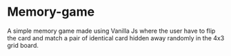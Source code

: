 # Memory-game
A simple memory game made using Vanilla Js where the user have to flip the card and match a pair of identical card hidden away randomly in the 4x3 grid board.

